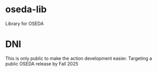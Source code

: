 # oseda-lib
Library for OSEDA


# DNI

This is only public to make the action development easier.
Targeting a public OSEDA release by Fall 2025
